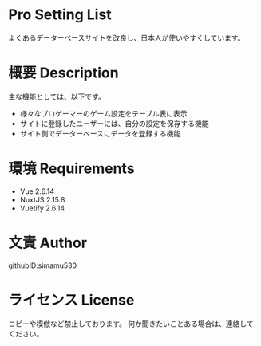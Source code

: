 # Pro Setting List  
よくあるデーターベースサイトを改良し、日本人が使いやすくしています。  

# 概要 Description
主な機能としては、以下です。
- 様々なプロゲーマーのゲーム設定をテーブル表に表示
- サイトに登録したユーザーには、自分の設定を保存する機能
- サイト側でデーターベースにデータを登録する機能  

# 環境 Requirements
- Vue 2.6.14  
- NuxtJS 2.15.8  
- Vuetify 2.6.14  

# 文責 Author
githubID:simamu530

# ライセンス License
コピーや模倣など禁止しております。
何か聞きたいことある場合は、連絡してください。
